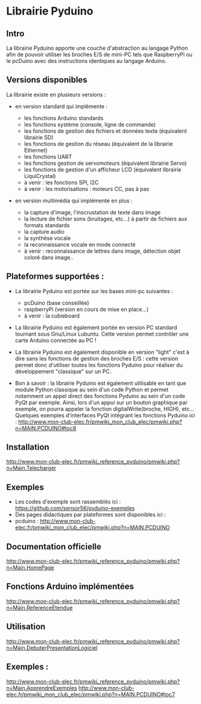 Librairie Pyduino
=======

## Intro

La librairie Pyduino apporte une couche d'abstraction au langage Python afin de pouvoir utiliser les broches E/S de mini-PC tels que RaspberryPi ou le pcDuino avec des instructions identiques au langage Arduino. 

## Versions disponibles

La librairie existe en plusieurs versions : 

* en version standard qui implémente : 
	* les fonctions Arduino standards
	* les fonctions système (console, ligne de commande)
	* les fonctions de gestion des fichiers et données texte (équivalent librairie SD)
	* les fonctions de gestion du réseau (équivalent de la librairie Ethernet) 
	* les fonctions UART
	* les fonctions gestion de servomoteurs (équivalent librairie Servo)
	* les fonctions de gestion d'un afficheur LCD (équivalent librairie LiquiCrystal)
	* à venir : les fonctions SPI, I2C
	* à venir : les motorisations : moteurs CC, pas à pas

* en version multimédia qui implémente en plus : 
	* la capture d'image, l'inscrustation de texte dans image
	* la lecture de fichier sons (bruitages, etc...) à partir de fichiers aux formats standards 
	* la capture audio
	* la synthèse vocale
	* la reconnaissance vocale en mode connecté
	* à venir : reconnaissance de lettres dans image, détection objet coloré dans image.. 

## Plateformes supportées : 

* La librairie Pyduino est portée sur les bases mini-pc suivantes : 
	* pcDuino (base conseillée)
	* raspberryPi (version en cours de mise en place...)
	* à venir : la cubieboard

* La librairie Pyduino est également portée en version PC standard tournant sous Gnu/Linux Lubuntu. Cette version permet contrôler une carte Arduino connectée au PC !

* La librairie Pyduino est également disponible en version "light" c'est à dire sans les fonctions de gestion des broches E/S : cette version permet donc d'utiliser toutes les fonctions Pyduino pour réaliser du développement "classique" sur un PC. 

* Bon à savoir : la librairie Pyduino est également utilisable en tant que module Python classique au sein d'un code Python et permet notamment un appel direct des fonctions Pyduino au sein d'un code PyQt par exemple. Ainsi, lors d'un appui sur un bouton graphique par exemple, on pourra appeler la fonction digitalWrite(broche, HIGH), etc... Quelques exemples d'interfaces PyQt intégrant les fonctions Pyduino ici : http://www.mon-club-elec.fr/pmwiki_mon_club_elec/pmwiki.php?n=MAIN.PCDUINO#toc8

## Installation 

http://www.mon-club-elec.fr/pmwiki_reference_pyduino/pmwiki.php?n=Main.Telecharger


## Exemples 

* Les codes d'exemple sont rassemblés ici : https://github.com/sensor56/pyduino-exemples
* Des pages didactiques par plateformes sont disponibles ici : 
 * pcduino : http://www.mon-club-elec.fr/pmwiki_mon_club_elec/pmwiki.php?n=MAIN.PCDUINO

## Documentation officielle 

http://www.mon-club-elec.fr/pmwiki_reference_pyduino/pmwiki.php?n=Main.HomePage

## Fonctions Arduino implémentées 

http://www.mon-club-elec.fr/pmwiki_reference_pyduino/pmwiki.php?n=Main.ReferenceEtendue

## Utilisation 

http://www.mon-club-elec.fr/pmwiki_reference_pyduino/pmwiki.php?n=Main.DebuterPresentationLogiciel

## Exemples : 

http://www.mon-club-elec.fr/pmwiki_reference_pyduino/pmwiki.php?n=Main.ApprendreExemples
http://www.mon-club-elec.fr/pmwiki_mon_club_elec/pmwiki.php?n=MAIN.PCDUINO#toc7







